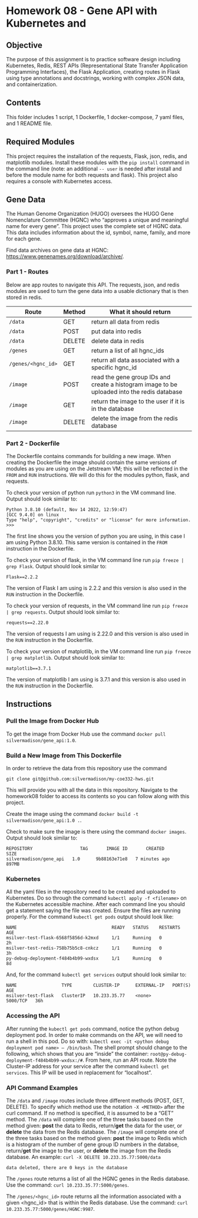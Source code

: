 # Homework 08 - Gene API with Kubernetes and 
## Objective
The purpose of this assignment is to practice software design including Kubernetes, Redis, REST APIs (Representational State Transfer Application Programming Interfaces), the Flask Application, creating routes in Flask using type annotations and docstrings, working with complex JSON data, and containerization. 


## Contents
This folder includes 1 script, 1 Dockerfile, 1 docker-compose, 7 yaml files, and 1 README file. 


## Required Modules
This project requires the installation of the requests, Flask, json, redis, and matplotlib modules. Install these modules with the ```pip install``` command in the command line (note: an additional ```-- user``` is needed after install and before the module name for both requests and flask). This project also requires a console with Kubernetes access.


## Gene Data
The Human Genome Organization (HUGO) oversees the HUGO Gene Nomenclature Committee (HGNC) who “approves a unique and meaningful name for every gene”. This project uses the complete set of HGNC data. This data includes information about the id, symbol, name, family, and more for each gene.


Find data archives on gene data at HGNC: https://www.genenames.org/download/archive/. 


### Part 1 - Routes
Below are app routes to navigate this API. The requests, json, and redis modules are used to turn the gene data into a usable dictionary that is then stored in redis. 


| Route | Method | What it should return | 
| ---------------------------- | ---------------------------- | ---------------------------- |
| ```/data``` | GET | return all data from redis |
| ```/data``` | POST |  put data into redis | 
| ```/data``` | DELETE | delete data in redis | 
| ```/genes``` | GET | return a list of all hgnc_ids |
| ```/genes/<hgnc_id>``` | GET | return all data associated with a specific hgnc_id |
| ```/image``` | POST | read the gene group IDs and create a histogram image to be uploaded into the redis database |
| ```/image``` | GET | return the image to the user if it is in the database | 
| ```/image``` | DELETE | delete the image from the redis database |




### Part 2 - Dockerfile 
The Dockerfile contains commands for building a new image. When creating the Dockerfile the image should contain the same versions of modules as you are using on the Jetstream VM; this will be reflected in the ```FROM``` and ```RUN``` instructions. We will do this for the modules python, flask, and requests.


To check your version of python run ```python3``` in the VM command line. Output should look similar to:
```
Python 3.8.10 (default, Nov 14 2022, 12:59:47) 
[GCC 9.4.0] on linux
Type "help", "copyright", "credits" or "license" for more information.
>>> 
```
The first line shows you the version of python you are using, in this case I am using Python 3.8.10. This same version is contained in the ```FROM``` instruction in the Dockerfile.


To check your version of flask, in the VM command line run ```pip freeze | grep Flask```. Output should look similar to:
```
Flask==2.2.2
```
The version of Flask I am using is 2.2.2 and this version is also used in the ```RUN``` instruction in the Dockerfile.


To check your version of requests, in the VM command line run ```pip freeze | grep requests```. Output should look similar to:
```
requests==2.22.0
```
The version of requests I am using is 2.22.0 and this version is also used in the ```RUN``` instruction in the Dockerfile.

To check your version of matplotlib, in the VM command line run ```pip freeze | grep matplotlib```. Output should look similar to:
```
matplotlib==3.7.1
```
The version of matplotlib I am using is 3.7.1 and this version is also used in the ```RUN``` instruction in the Dockerfile.




## Instructions
### Pull the Image from Docker Hub
To get the image from Docker Hub use the command ```docker pull silvermadison/gene_api:1.0```.




### Build a New Image from This Dockerfile
In order to retrieve the data from this repository use the command
```
git clone git@github.com:silvermadison/my-coe332-hws.git
```
This will provide you with all the data in this repository. Navigate to the homework08 folder to access its contents so you can follow along with this project.


Create the image using the command ```docker build -t silvermadison/gene_api:1.0 .```.


Check to make sure the image is there using the command ```docker images```. Output should look similar to:
```
REPOSITORY                  TAG       IMAGE ID       CREATED          SIZE
silvermadison/gene_api   1.0      9b88163e71e8   7 minutes ago    897MB
```


### Kubernetes
All the yaml files in the repository need to be created and uploaded to Kubernetes. Do so through the command ```kubectl apply -f <filename>``` on the Kubernetes accessible machine. After each command line you should get a statement saying the file was created. 
Ensure the files are running properly. For the command ```kubectl get pods``` output should look like:
```
NAME                                    READY   STATUS    RESTARTS        AGE
msilver-test-flask-6568f5856d-k2mxd     1/1     Running   0               2h
msilver-test-redis-758b75b5c8-cnkcz     1/1     Running   0               3h
py-debug-deployment-f484b4b99-wxdsx     1/1     Running   0               8d
```
And, for the command ```kubectl get services``` output should look similar to:
```
NAME                 TYPE        CLUSTER-IP      EXTERNAL-IP   PORT(S)    AGE
msilver-test-flask   ClusterIP   10.233.35.77    <none>        5000/TCP   36h
``` 


### Accessing the API
After running the ```kubectl get pods``` command, notice the python debug deployment pod. In order to make commands on the API, we will need to run a shell in this pod. Do so with: ```kubectl exec -it <python debug deployment pod name> – /bin/bash```.
The shell prompt should change to the following, which shows that you are “inside” the container: ```root@py-debug-deployment-f484b4b99-wxdsx:/#```. From here, run an API route. Note the Cluster-IP address for your service after the command  ```kubectl get services```. This IP will be used in replacement for “localhost”.

### API Command Examples
The ```/data``` and ```/image``` routes include three different methods (POST, GET, DELETE). To specify which method use the notation ```-X <METHOD>``` after the curl command. If no method is specified, it is assumed to be a “GET” method. The ```/data``` will complete one of the three tasks based on the method given: **post** the data to Redis, return/**get** the data for the user, or **delete** the data from the Redis database. The ```/image``` will complete one of the three tasks based on the method given: **post** the image to Redis which is a histogram of the number of gene group ID numbers in the databse, return/**get** the image to the user, or **delete** the image from the Redis database.
An example: ```curl -X DELETE 10.233.35.77:5000/data```
```
data deleted, there are 0 keys in the database
```
The ```/genes``` route returns a list of all the HGNC genes in the Redis database. Use the command: ```curl 10.233.35.77:5000/genes```.

The ```/genes/<hgnc_id>``` route returns all the information associated with a given <hgnc_id> that is within the Redis database. Use the command: ```curl 10.233.35.77:5000/genes/HGNC:9987```.

